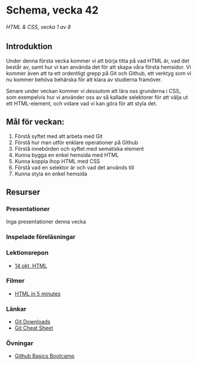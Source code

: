 # Schema, vecka 42
###### HTML & CSS, vecka 1 av 8

## Introduktion

Under denna första vecka kommer vi att börja titta på vad HTML är, vad det består av, samt hur vi kan använda det för att skapa våra första hemsidor. Vi kommer även att ta ett ordentligt grepp på Git och Github, ett verktyg som vi nu kommer behöva behärska för att klara av studierna framöver.

Senare under veckan kommer vi dessutom att lära oss grunderna i CSS, som exempelvis hur vi använder oss av så kallade selektorer för att välja ut ett HTML-element, och vidare vad vi kan göra för att styla det.

## Mål för veckan:
1. Förstå syftet med att arbeta med Git
2. Förstå hur man utför enklare operationer på Github
3. Förstå innebörden och syftet med sematiska element
4. Kunna bygga en enkel hemsida med HTML
5. Kunna koppla ihop HTML med CSS
6. Förstå vad en selektor är och vad det används till
7. Kunna styla en enkel hemsida


## Resurser

### Presentationer
Inga presentationer denna vecka


### Inspelade föreläsningar


### Lektionsrepon
* [14 okt, HTML]()


### Filmer
* [HTML in 5 minutes](https://www.youtube.com/watch?v=salY_Sm6mv4)

### Länkar
* [Git Downloads](https://git-scm.com/downloads)
* [Git Cheat Sheet](https://gist.github.com/Santosnr6/0741f2c607404f75fea8dc0910ded790)

### Övningar
* [Github Basics Bootcamp](https://github.com/fu-html-css-fe24/exercise-github-basics-bootcamp/tree/main)






